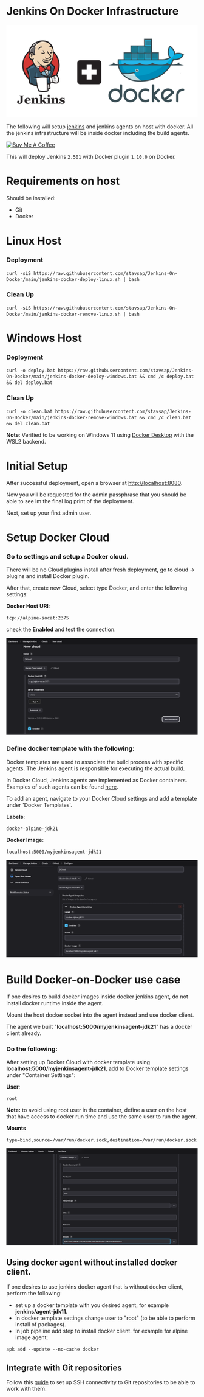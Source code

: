 # Jenkins On Docker Infrastructure

![pic](.meta/jenkins-docker.png)

The following will setup [jenkins](https://www.jenkins.io/) and jenkins agents on host with docker. All the jenkins infrastructure will be inside docker including the build agents.

<a href="https://www.buymeacoffee.com/stavsapq" target="_blank"><img src="https://cdn.buymeacoffee.com/buttons/default-orange.png" alt="Buy Me A Coffee" height="40" width="174"></a>

This will deploy Jenkins `2.501` with Docker plugin `1.10.0` on Docker.

# Requirements on host

Should be installed:

- Git
- Docker

# Linux Host

### Deployment

``` shell
curl -sLS https://raw.githubusercontent.com/stavsap/Jenkins-On-Docker/main/jenkins-docker-deploy-linux.sh | bash
```

### Clean Up

``` shell
curl -sLS https://raw.githubusercontent.com/stavsap/Jenkins-On-Docker/main/jenkins-docker-remove-linux.sh | bash
```

# Windows Host

### Deployment

``` shell
curl -o deploy.bat https://raw.githubusercontent.com/stavsap/Jenkins-On-Docker/main/jenkins-docker-deploy-windows.bat && cmd /c deploy.bat && del deploy.bat
```

### Clean Up

``` shell
curl -o clean.bat https://raw.githubusercontent.com/stavsap/Jenkins-On-Docker/main/jenkins-docker-remove-windows.bat && cmd /c clean.bat && del clean.bat
```

**Note**: Verified to be working on Windows 11 using [Docker Desktop](https://www.docker.com/products/docker-desktop/) with the WSL2 backend.

# Initial Setup

After successful deployment, open a browser at [http://localhost:8080](http://localhost:8080).

Now you will be requested for the admin passphrase that you should be able to see im the final log print of the deployment.

Next, set up your first admin user.

# Setup Docker Cloud

### Go to settings and setup a Docker cloud.

There will be no Cloud plugins install after fresh deployment, go to cloud -> plugins and install Docker plugin.

After that, create new Cloud, select type Docker, and enter the following settings:

**Docker Host URI**:

``` shell
tcp://alpine-socat:2375
```

check the **Enabled** and test the connection.

![pic](.meta/cloud-setup.png)

### Define docker template with the following:

Docker templates are used to associate the build process with specific agents. The Jenkins agent is responsible for executing the actual build.

In Docker Cloud, Jenkins agents are implemented as Docker containers. Examples of such agents can be found [here](/agent).

To add an agent, navigate to your Docker Cloud settings and add a template under 'Docker Templates'.

**Labels**:

``` shell
docker-alpine-jdk21
```

**Docker Image**:

``` shell
localhost:5000/myjenkinsagent-jdk21
```

![pic](.meta/docker-template-setup.png)

# Build Docker-on-Docker use case

If one desires to build docker images inside docker jenkins agent, do not install docker runtime inside the agent.

Mount the host docker socket into the agent instead and use docker client.

The agent we built "**localhost:5000/myjenkinsagent-jdk21**" has a docker client already.

### Do the following:

After setting up Docker Cloud with docker template using **localhost:5000/myjenkinsagent-jdk21**, add to Docker template settings under "Container Settings":

**User**:

``` shell
root
```
**Note:** to avoid using root user in the container, define a user on the host that have access to docker run time and use the same user to run the agent.

**Mounts**

``` shell
type=bind,source=/var/run/docker.sock,destination=/var/run/docker.sock
```
![pic](.meta/docker-container-setup.png)

## Using docker agent without installed docker client.

If one desires to use jenkins docker agent that is without docker client, perform the following:

- set up a docker template with you desired agent, for example **jenkins/agent-jdk11**.
- In docker template settings change user to "root" (to be able to perform install of packages).
- In job pipeline add step to install docker client. for example for alpine image agent:

``` shell
apk add --update --no-cache docker
```

## Integrate with Git repositories

Follow this [guide](https://dev.to/behainguyen/cicd-06-jenkins-accessing-private-github-repos-using-ssh-keys-313b) to set up SSH connectivity to Git repositories to be able to work with them.
